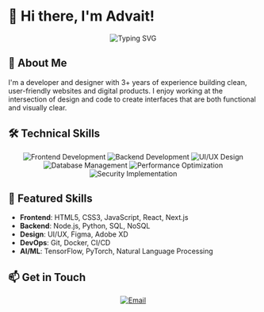 
# 👋 Hi there, I'm Advait!

<div align="center">
  <img src="https://readme-typing-svg.herokuapp.com?font=Fira+Code&weight=500&size=40&pause=1000&color=ffffff&center=true&vCenter=true&random=false&width=600&height=100&lines=Full+Stack+Developer;UI%2FUX+Designer;Problem+Solver" alt="Typing SVG" />
</div>

## 🚀 About Me

I'm a developer and designer with 3+ years of experience building clean, user-friendly websites and digital products. I enjoy working at the intersection of design and code to create interfaces that are both functional and visually clear.

## 🛠️ Technical Skills

<div align="center">
  <img src="https://img.shields.io/badge/Frontend-blue?style=for-the-badge" alt="Frontend Development" />
  <img src="https://img.shields.io/badge/Backend-green?style=for-the-badge" alt="Backend Development" />
  <img src="https://img.shields.io/badge/UI/UX-purple?style=for-the-badge" alt="UI/UX Design" />
  <img src="https://img.shields.io/badge/Database-orange?style=for-the-badge" alt="Database Management" />
  <img src="https://img.shields.io/badge/Performance-yellow?style=for-the-badge" alt="Performance Optimization" />
  <img src="https://img.shields.io/badge/Security-red?style=for-the-badge" alt="Security Implementation" />
</div>

## 🌟 Featured Skills

- **Frontend**: HTML5, CSS3, JavaScript, React, Next.js
- **Backend**: Node.js, Python, SQL, NoSQL
- **Design**: UI/UX, Figma, Adobe XD
- **DevOps**: Git, Docker, CI/CD
- **AI/ML**: TensorFlow, PyTorch, Natural Language Processing

## 📫 Get in Touch

<div align="center">
  <a href="mailto:advaitt.dev@gmail.com">
    <img src="https://img.shields.io/badge/Email-advaitt.dev@gmail.com-red?style=for-the-badge&logo=gmail" alt="Email" />
  </a>
</div>
